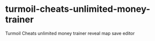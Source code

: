 # turmoil-cheats-unlimited-money-trainer
Turmoil Cheats unlimited money trainer reveal map save editor

